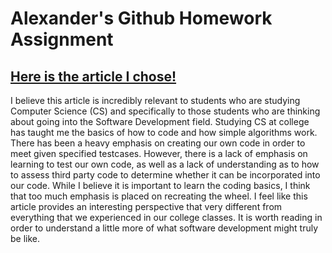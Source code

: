 
<h1>Alexander's Github Homework Assignment</h1>
<h2> <a href="https://medium.com/@tipsnguts/how-to-be-a-productive-programmer-47cbc3c09b6a">Here is the article I chose!  </a></h2>
<p> I believe this article is incredibly relevant to students who are studying Computer Science (CS) and specifically to those students who are thinking about going into the Software Development field.  Studying CS at college has taught me the basics of how to code and how simple algorithms work.  There has been a heavy emphasis on creating our own code in order to meet given specified testcases.  However, there is a lack of emphasis on learning to test our own code, as well as a lack of understanding as to how to assess third party code to determine whether it can be incorporated into our code.  While I believe it is important to learn the coding basics, I think that too much emphasis is placed on recreating the wheel.  I feel like this article provides an interesting perspective that very different from everything that we experienced in our college classes.  It is worth reading in order to understand a little more of what software development might truly be like. </p>

